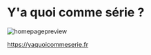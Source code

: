 # Y'a quoi comme série ?

![homepagepreview](https://user-images.githubusercontent.com/1529169/114710259-cc344980-9d2d-11eb-8fe1-6ff7520ae4f8.png)

https://yaquoicommeserie.fr
